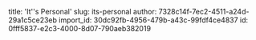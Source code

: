 title: 'It''s Personal'
slug: its-personal
author: 7328c14f-7ec2-4511-a24d-29a1c5ce23eb
import_id: 30dc92fb-4956-479b-a43c-99fdf4ce4837
id: 0fff5837-e2c3-4000-8d07-790aeb382019
